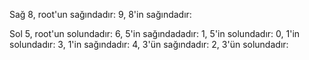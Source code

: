 Sağ
8, root'un sağındadır:
9, 8'in sağındadır:

Sol
5, root'un solundadır:
6, 5'in sağındadadır:
1, 5'in solundadır:
0, 1'in solundadır:
3, 1'in sağındadır:
4, 3'ün sağındadır:
2, 3'ün solundadır:








